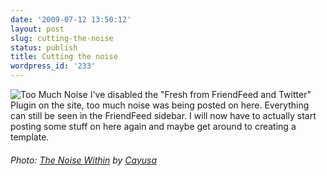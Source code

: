 ```yaml
---
date: '2009-07-12 13:50:12'
layout: post
slug: cutting-the-noise
status: publish
title: Cutting the noise
wordpress_id: '233'
---
```


![Too Much Noise](http://www.stevenhorner.com/wp-content/uploads/2009/07/Noise.jpg) I've disabled the "Fresh from FriendFeed and Twitter" Plugin on the site, too much noise was being posted on here. Everything can still be seen in the FriendFeed sidebar. I will now have to actually start posting some stuff on here again and maybe get around to creating a template. 

###### Photo: [The Noise Within](http://www.flickr.com/photos/cayusa/814985254/) by [Cayusa](http://www.flickr.com/people/cayusa/)
